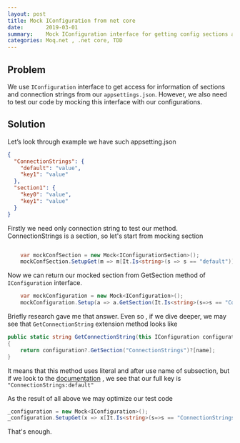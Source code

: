 ```yaml
---
layout: post
title: Mock IConfiguration from net core
date:       2019-03-01
summary:    Mock IConfiguration interface for getting config sections and connection strings
categories: Moq.net , .net core, TDD
---
```


## Problem
We use ```IConfiguration``` interface to get access for information of sections and connection strings from our ```appsettings.json```. However, we also need to test our code by mocking this interface with our configurations.

## Solution

Let’s look through example we have such appsetting.json
```json
{
  "ConnectionStrings": {
    "default": "value",
    "key1": "value"
  },
  "section1": {
    "key0": "value",
    "key1": "value"
  }
}
```

Firstly we need only connection string to test our method. ConnectionStrings is a section, so let's  start from mocking section

```c#

    var mockConfSection = new Mock<IConfigurationSection>();
    mockConfSection.SetupGet(m => m[It.Is<string>(s => s == "default")]).Returns("mock value");    
```
Now we can return our mocked section from GetSection method of ```IConfiguration``` interface.

```c#
    var mockConfiguration = new Mock<IConfiguration>();
    mockConfiguration.Setup(a => a.GetSection(It.Is<string>(s=>s == "ConnectionStrings"))).Returns(_mockConfSection.Object);
```

Briefly research gave me that answer. Even so , if we dive deeper, we may see that ```GetConnectionString``` extension method looks like

```c#
public static string GetConnectionString(this IConfiguration configuration, string name)
{
    return configuration?.GetSection("ConnectionStrings")?[name];
}
```

It means that this method uses literal and after use name of subsection, but if we look to the [documentation](https://docs.microsoft.com/en-us/aspnet/core/fundamentals/configuration/?view=aspnetcore-2.2#getsection-getchildren-and-exists) , we see that our full key is ```"ConnectionStrings:default"```

As the result of all above we may optimize our test code

```c#
_configuration = new Mock<IConfiguration>();
_configuration.SetupGet(x => x[It.Is<string>(s=>s == "ConnectionStrings:default")]).Returns("mock value");
```

That's enough.